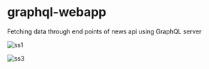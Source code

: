 # graphql-webapp

Fetching data through end points of news api using GraphQL server




![ss1](https://user-images.githubusercontent.com/49161209/70372366-dfe2cb00-1903-11ea-8777-dd7be6800d0e.png)



![ss3](https://user-images.githubusercontent.com/49161209/70372421-ad859d80-1904-11ea-8fc9-9fb37d8d0c0c.png)
